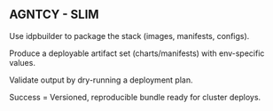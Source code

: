 ## AGNTCY - SLIM

Use idpbuilder to package the stack (images, manifests, configs).

Produce a deployable artifact set (charts/manifests) with env-specific values.

Validate output by dry-running a deployment plan.

Success = Versioned, reproducible bundle ready for cluster deploys.



